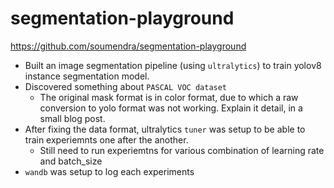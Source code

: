 # segmentation-playground

https://github.com/soumendra/segmentation-playground

* Built an image segmentation pipeline (using `ultralytics`) to train yolov8 instance segmentation model.
* Discovered something about `PASCAL VOC dataset`
    - The original mask format is in color format, due to which a raw conversion to yolo format was not working. Explain it detail, in a small blog post.
* After fixing the data format, ultralytics `tuner` was setup to be able to train experiemnts one after the another.
    - Still need to run experiemtns for various combination of learning rate and batch_size
* `wandb` was setup to log each experiments
